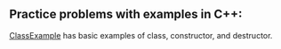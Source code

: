 ## Practice problems with examples in C++:
[ClassExample](ClassExample) has basic examples of class, constructor, and destructor.  
